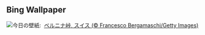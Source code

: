 ## Bing Wallpaper
![](https://www.bing.com/th?id=OHR.BerninaPass_JA-JP7712918425_UHD.jpg&w=1000)今日の壁紙: &nbsp;[ベルニナ峠, スイス (© Francesco Bergamaschi/Getty Images)](https://www.bing.com/th?id=OHR.BerninaPass_JA-JP7712918425_UHD.jpg)
<br><br/>

